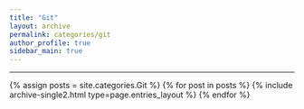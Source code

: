 ```yaml
---
title: "Git"
layout: archive
permalink: categories/git
author_profile: true
sidebar_main: true
---
```


***

{% assign posts = site.categories.Git %}
{% for post in posts %} {% include archive-single2.html type=page.entries_layout %} {% endfor %}